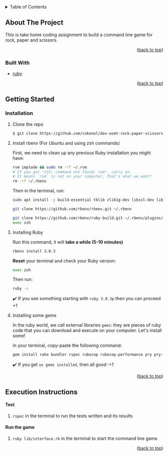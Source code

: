 <!-- TABLE OF CONTENTS -->
<details>
  <summary>Table of Contents</summary>
  <ol>
    <li>
      <a href="#about-the-project">About The Project</a>
      <ul>
        <li><a href="#built-with">Built With</a></li>
      </ul>
    </li>
    <li>
      <a href="#getting-started">Getting Started</a>
      <ul>
        <li><a href="#installation">Installation</a></li>
      </ul>
    </li>
    <li>
      <a href="#execution-instructions">Execution Instructions</a>
      <ul>
        <li><a href="#test">Test</a></li>
        <li><a href="#run-the-game">Run the game</a></li>
      </ul>
    </li>    
  </ol>
</details>



<!-- ABOUT THE PROJECT -->
## About The Project

This is take home coding assignment to build a command line game for rock, paper and scissors.

<p align="right">(<a href="#top">back to top</a>)</p>



### Built With

* [ruby](https://www.ruby-lang.org/en/)

<p align="right">(<a href="#top">back to top</a>)</p>



<!-- GETTING STARTED -->
## Getting Started

### Installation

1. Clone the repo
   ```sh
   $ git clone https://github.com/cokenol/dev-asmt-rock-paper-scissors.git
   ```
2. Install rbenv (For Ubuntu and using zsh commands)

    First, we need to clean up any previous Ruby installation you might have:

    ```bash
    rvm implode && sudo rm -rf ~/.rvm
    # If you got "zsh: command not found: rvm", carry on.
    # It means `rvm` is not on your computer, that's what we want!
    rm -rf ~/.rbenv
    ```

    Then in the terminal, run:

    ```bash
    sudo apt install -y build-essential tklib zlib1g-dev libssl-dev libffi-dev libxml2 libxml2-dev libxslt1-dev libreadline-dev
    ```

    ```bash
    git clone https://github.com/rbenv/rbenv.git ~/.rbenv
    ```

    ```bash
    git clone https://github.com/rbenv/ruby-build.git ~/.rbenv/plugins/ruby-build
    exec zsh
    ```
 3. Installing Ruby

    Run this command, it will **take a while (5-10 minutes)**

    ```bash
    rbenv install 3.0.3
    ```
    **Reset** your terminal and check your Ruby version:

    ```bash
    exec zsh
    ```

    Then run:

    ```bash
    ruby -v
    ```

    :heavy_check_mark: If you see something starting with `ruby 3.0.3p` then you can proceed +1

 4. Installing some gems

    In the ruby world, we call external libraries `gems`: they are pieces of ruby code that you can download and execute on your computer. Let's install some!

    In your terminal, copy-paste the following command:

    ```bash
    gem install rake bundler rspec rubocop rubocop-performance pry pry-byebug colored http 'rails:~>6.1'
    ```

    :heavy_check_mark: If you get `xx gems installed`, then all good :+1

<p align="right">(<a href="#top">back to top</a>)</p>



<!-- Execution Instructions -->
## Execution Instructions
#### Test
1. ``` rspec ``` in the terminal to run the tests written and its results

#### Run the game
1. ```ruby lib/interface.rb``` in the terminal to start the command line game



<p align="right">(<a href="#top">back to top</a>)</p>
